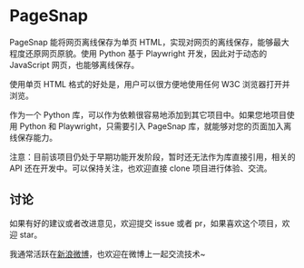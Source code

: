 # PageSnap

PageSnap 能将网页离线保存为单页 HTML，实现对网页的离线保存，能够最大程度还原网页原貌。使用 Python 基于 Playwright 开发，因此对于动态的 JavaScript 网页，也能够离线保存。

使用单页 HTML 格式的好处是，用户可以很方便地使用任何 W3C 浏览器打开并浏览。

作为一个 Python 库，可以作为依赖很容易地添加到其它项目中。如果您地项目使用 Python 和 Playwright，只需要引入 PageSnap 库，就能够对您的页面加入离线保存能力。

注意：目前该项目仍处于早期功能开发阶段，暂时还无法作为库直接引用，相关的 API 还在开发中。可以保持关注，也欢迎直接 clone 项目进行体验、交流。

## 讨论

如果有好的建议或者改进意见，欢迎提交 issue 或者 pr，如果喜欢这个项目，欢迎 star。

我通常活跃在[新浪微博](https://www.weibo.com/u/1240212845)，也欢迎在微博上一起交流技术~